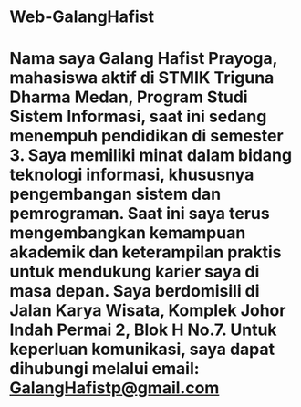 # Web-GalangHafist
# Nama saya Galang Hafist Prayoga, mahasiswa aktif di STMIK Triguna Dharma Medan, Program Studi Sistem Informasi, saat ini sedang menempuh pendidikan di semester 3. Saya memiliki minat dalam bidang teknologi informasi, khususnya pengembangan sistem dan pemrograman. Saat ini saya terus mengembangkan kemampuan akademik dan keterampilan praktis untuk mendukung karier saya di masa depan. Saya berdomisili di Jalan Karya Wisata, Komplek Johor Indah Permai 2, Blok H No.7. Untuk keperluan komunikasi, saya dapat dihubungi melalui email: GalangHafistp@gmail.com
